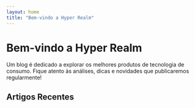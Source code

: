 ```yaml
---
layout: home
title: "Bem-vindo a Hyper Realm"
---
```


# Bem-vindo a Hyper Realm

Um blog é dedicado a explorar os melhores produtos de tecnologia de consumo. Fique atento às análises, dicas e novidades que publicaremos regularmente!

## Artigos Recentes
